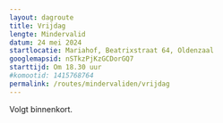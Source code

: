 ```yaml
---
layout: dagroute
title: Vrijdag
lengte: Mindervalid
datum: 24 mei 2024
startlocatie: Mariahof, Beatrixstraat 64, Oldenzaal
googlemapsid: nSTkzPjKzGCDorGQ7
starttijd: Om 18.30 uur
#komootid: 1415768764
permalink: /routes/mindervaliden/vrijdag
---
```


Volgt binnenkort.  